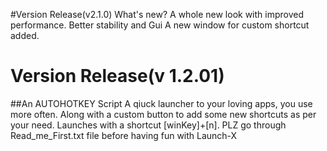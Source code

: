 #Version Release(v2.1.0)
 What's new?
 A whole new look with improved performance.
 Better stability and Gui
 A new window for custom shortcut added.


# Version Release(v 1.2.01)
##An AUTOHOTKEY Script
A qiuck launcher to your loving apps, you use more often.
Along with a custom button to add some new shortcuts as per your need.
Launches with a shortcut [winKey]+[n]. PLZ go through Read_me_First.txt file before having fun with Launch-X

